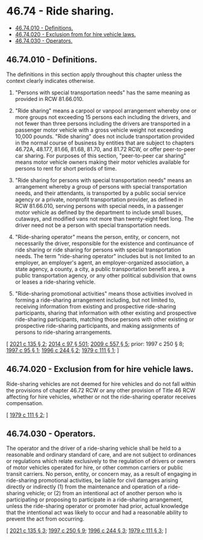 # 46.74 - Ride sharing.
* [46.74.010 - Definitions.](#4674010---definitions)
* [46.74.020 - Exclusion from for hire vehicle laws.](#4674020---exclusion-from-for-hire-vehicle-laws)
* [46.74.030 - Operators.](#4674030---operators)
## 46.74.010 - Definitions.
The definitions in this section apply throughout this chapter unless the context clearly indicates otherwise.

1. "Persons with special transportation needs" has the same meaning as provided in RCW 81.66.010.

2. "Ride sharing" means a carpool or vanpool arrangement whereby one or more groups not exceeding 15 persons each including the drivers, and not fewer than three persons including the drivers are transported in a passenger motor vehicle with a gross vehicle weight not exceeding 10,000 pounds. "Ride sharing" does not include transportation provided in the normal course of business by entities that are subject to chapters 46.72A, 48.177, 81.66, 81.68, 81.70, and 81.72 RCW, or offer peer-to-peer car sharing. For purposes of this section, "peer-to-peer car sharing" means motor vehicle owners making their motor vehicles available for persons to rent for short periods of time.

3. "Ride sharing for persons with special transportation needs" means an arrangement whereby a group of persons with special transportation needs, and their attendants, is transported by a public social service agency or a private, nonprofit transportation provider, as defined in RCW 81.66.010, serving persons with special needs, in a passenger motor vehicle as defined by the department to include small buses, cutaways, and modified vans not more than twenty-eight feet long. The driver need not be a person with special transportation needs.

4. "Ride-sharing operator" means the person, entity, or concern, not necessarily the driver, responsible for the existence and continuance of ride sharing or ride sharing for persons with special transportation needs. The term "ride-sharing operator" includes but is not limited to an employer, an employer's agent, an employer-organized association, a state agency, a county, a city, a public transportation benefit area, a public transportation agency, or any other political subdivision that owns or leases a ride-sharing vehicle.

5. "Ride-sharing promotional activities" means those activities involved in forming a ride-sharing arrangement including, but not limited to, receiving information from existing and prospective ride-sharing participants, sharing that information with other existing and prospective ride-sharing participants, matching those persons with other existing or prospective ride-sharing participants, and making assignments of persons to ride-sharing arrangements.

\[ [2021 c 135 § 2](https://lawfilesext.leg.wa.gov/biennium/2021-22/Pdf/Bills/Session%20Laws/House/1514-S.SL.pdf?cite=2021%20c%20135%20§%202); [2014 c 97 § 501](https://lawfilesext.leg.wa.gov/biennium/2013-14/Pdf/Bills/Session%20Laws/Senate/6333-S.SL.pdf?cite=2014%20c%2097%20§%20501); [2009 c 557 § 5](https://lawfilesext.leg.wa.gov/biennium/2009-10/Pdf/Bills/Session%20Laws/Senate/5894.SL.pdf?cite=2009%20c%20557%20§%205); prior:  1997 c 250 § 8; [1997 c 95 § 1](https://lawfilesext.leg.wa.gov/biennium/1997-98/Pdf/Bills/Session%20Laws/House/1023.SL.pdf?cite=1997%20c%2095%20§%201); [1996 c 244 § 2](https://lawfilesext.leg.wa.gov/biennium/1995-96/Pdf/Bills/Session%20Laws/Senate/6699-S.SL.pdf?cite=1996%20c%20244%20§%202); [1979 c 111 § 1](https://leg.wa.gov/CodeReviser/documents/sessionlaw/1979c111.pdf?cite=1979%20c%20111%20§%201); \]

## 46.74.020 - Exclusion from for hire vehicle laws.
Ride-sharing vehicles are not deemed for hire vehicles and do not fall within the provisions of chapter 46.72 RCW or any other provision of Title 46 RCW affecting for hire vehicles, whether or not the ride-sharing operator receives compensation.

\[ [1979 c 111 § 2](https://leg.wa.gov/CodeReviser/documents/sessionlaw/1979c111.pdf?cite=1979%20c%20111%20§%202); \]

## 46.74.030 - Operators.
The operator and the driver of a ride-sharing vehicle shall be held to a reasonable and ordinary standard of care, and are not subject to ordinances or regulations which relate exclusively to the regulation of drivers or owners of motor vehicles operated for hire, or other common carriers or public transit carriers. No person, entity, or concern may, as a result of engaging in ride-sharing promotional activities, be liable for civil damages arising directly or indirectly (1) from the maintenance and operation of a ride-sharing vehicle; or (2) from an intentional act of another person who is participating or proposing to participate in a ride-sharing arrangement, unless the ride-sharing operator or promoter had prior, actual knowledge that the intentional act was likely to occur and had a reasonable ability to prevent the act from occurring.

\[ [2021 c 135 § 3](https://lawfilesext.leg.wa.gov/biennium/2021-22/Pdf/Bills/Session%20Laws/House/1514-S.SL.pdf?cite=2021%20c%20135%20§%203); [1997 c 250 § 9](https://lawfilesext.leg.wa.gov/biennium/1997-98/Pdf/Bills/Session%20Laws/House/1513-S.SL.pdf?cite=1997%20c%20250%20§%209); [1996 c 244 § 3](https://lawfilesext.leg.wa.gov/biennium/1995-96/Pdf/Bills/Session%20Laws/Senate/6699-S.SL.pdf?cite=1996%20c%20244%20§%203); [1979 c 111 § 3](https://leg.wa.gov/CodeReviser/documents/sessionlaw/1979c111.pdf?cite=1979%20c%20111%20§%203); \]

